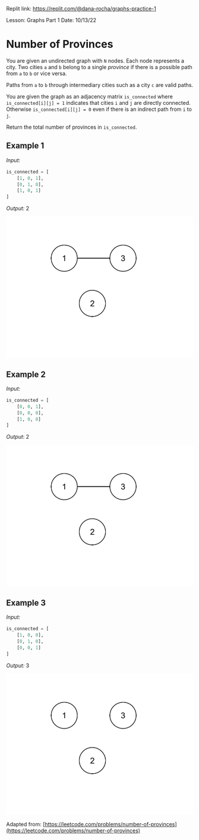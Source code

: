 Replit link: https://replit.com/@dana-rocha/graphs-practice-1

Lesson: Graphs Part 1
Date: 10/13/22

# Number of Provinces

You are given an undirected graph with `N` nodes. Each node represents a city. Two cities `a` and `b` belong to a single _province_ if there is a possible path from `a` to `b` or vice versa.

Paths from `a` to `b` through intermediary cities such as a city `c` are valid paths. 

You are given the graph as an adjacency matrix `is_connected` where `is_connected[i][j] = 1` indicates that cities `i` and `j` are directly connected. Otherwise `is_connected[i][j] = 0` even if there is an indirect path from `i` to `j`. 

Return the total number of provinces in `is_connected`. 

## Example 1

*Input:*
```py
is_connected = [
    [1, 0, 1],
    [0, 1, 0],
    [1, 0, 1]
]
```
*Output:* 2

![example one graph](./images/example_one_two.png)


## Example 2
*Input:*
```py
is_connected = [
    [0, 0, 1],
    [0, 0, 0],
    [1, 0, 0]
]
```

*Output*: 2

![example two graph](./images/example_one_two.png)


## Example 3

*Input:*
```py
is_connected = [
    [1, 0, 0],
    [0, 1, 0],
    [0, 0, 1]
]
```
*Output:* 3

![example three graph](./images/example_three.png)


Adapted from: [https://leetcode.com/problems/number-of-provinces](https://leetcode.com/problems/number-of-provinces)

